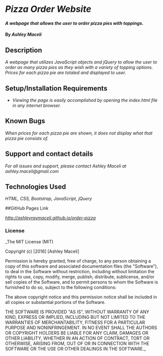 # _Pizza Order Website_

#### _A webpage that allows the user to order pizza pies with toppings._

#### By _**Ashley Maceli**_

## Description

_A webpage that utilizes JavaScript objects and jQuery to allow the user to order as many pizza pies as they wish with a variety of topping options. Prices for each pizza pie are totaled and displayed to user._

## Setup/Installation Requirements

* _Viewing the page is easily accomplished by opening the index.html file in any internet browser._

## Known Bugs

_When prices for each pizza pie are shown, it does not display what that pizza pie consists of._

## Support and contact details

_For all issues and support, please contact Ashley Maceli at ashley.maceli@gmail.com_

## Technologies Used

_HTML, CSS, Bootstrap, JavaScript, jQuery_

##GitHub Pages Link

_http://ashleyraymaceli.github.io/order-pizza_

### License

_The MIT License (MIT)

Copyright (c) [2016] [Ashley Maceli]

Permission is hereby granted, free of charge, to any person obtaining a copy
of this software and associated documentation files (the "Software"), to deal
in the Software without restriction, including without limitation the rights
to use, copy, modify, merge, publish, distribute, sublicense, and/or sell
copies of the Software, and to permit persons to whom the Software is
furnished to do so, subject to the following conditions:

The above copyright notice and this permission notice shall be included in all
copies or substantial portions of the Software.

THE SOFTWARE IS PROVIDED "AS IS", WITHOUT WARRANTY OF ANY KIND, EXPRESS OR
IMPLIED, INCLUDING BUT NOT LIMITED TO THE WARRANTIES OF MERCHANTABILITY,
FITNESS FOR A PARTICULAR PURPOSE AND NONINFRINGEMENT. IN NO EVENT SHALL THE
AUTHORS OR COPYRIGHT HOLDERS BE LIABLE FOR ANY CLAIM, DAMAGES OR OTHER
LIABILITY, WHETHER IN AN ACTION OF CONTRACT, TORT OR OTHERWISE, ARISING FROM,
OUT OF OR IN CONNECTION WITH THE SOFTWARE OR THE USE OR OTHER DEALINGS IN THE
SOFTWARE._
